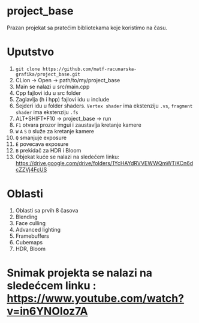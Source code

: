 # project_base
Prazan projekat sa pratećim bibliotekama koje koristimo na času. 

# Uputstvo
1. `git clone https://github.com/matf-racunarska-grafika/project_base.git`
2. CLion -> Open -> path/to/my/project_base
3. Main se nalazi u src/main.cpp
4. Cpp fajlovi idu u src folder
5. Zaglavlja (h i hpp) fajlovi idu u include
6. Šejderi idu u folder shaders. `Vertex shader` ima ekstenziju `.vs`, `fragment shader` ima ekstenziju `.fs`
7. ALT+SHIFT+F10 -> project_base -> run
8. `F1` otvara prozor imgui i zaustavlja kretanje kamere
9. `W` `A` `S` `D` služe za kretanje kamere
10. `Q` smanjuje exposure
11. `E` povecava exposure
12. `B` prekidač za HDR i Bloom
13. Objekat kuće se nalazi na sledećem linku: https://drive.google.com/drive/folders/1YcHAYdRVVEWWQmWTiKCn6dcZZVj4FcUS

# Oblasti
1. Oblasti sa prvih 8 časova
2. Blending
3. Face culling
4. Advanced lighting 
5. Framebuffers
6. Cubemaps
7. HDR, Bloom

# Snimak projekta se nalazi na sledećcem linku : https://www.youtube.com/watch?v=in6YNOIoz7A
